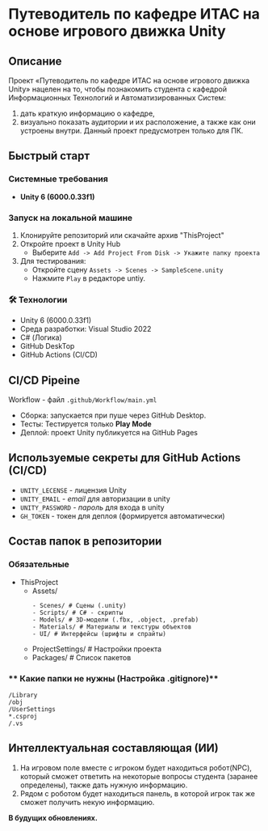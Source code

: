 # Путеводитель по кафедре ИТАС на основе игрового движка Unity

## Описание

Проект «Путеводитель по кафедре ИТАС на основе игрового движка Unity» нацелен на то, чтобы познакомить студента с кафедрой Информационных Технологий и Автоматизированных Систем:  
1.	дать краткую информацию о кафедре, 
2.	визуально показать аудитории и их расположение, а также как они устроены внутри.
Данный проект предусмотрен только для ПК.

## Быстрый старт

### Системные требования
- **Unity 6 (6000.0.33f1)**
  
### Запуск на локальной машине
1. Клонируйте репозиторий или скачайте архив "ThisProject"
2. Откройте проект в Unity Hub
   * Выберите `Add -> Add Project From Disk -> Укажите папку проекта`
3. Для тестирования:
   * Откройте сцену `Assets -> Scenes -> SampleScene.unity`
   * Нажмите `Play` в редакторе untiy.
     
### 🛠 Технологии
- Unity 6 (6000.0.33f1)
- Среда разработки: Visual Studio 2022
- C# (Логика)
- GitHub DeskTop
- GitHub Actions (CI/CD)

## CI/CD Pipeine
Workflow - файл `.github/Workflow/main.yml`
  * Сборка: запускается при пуше через GitHub Desktop.
  * Тесты: Тестируется только **Play Mode**
  * Деплой: проект Unity публикуется на GitHub Pages

## Используемые секреты для GitHub Actions (CI/CD)
 * `UNITY_LECENSE` - лицензия Unity
 * `UNITY_EMAIL` - *email* для авторизации в unity
 * `UNITY_PASSWORD` - *пароль* для входа в unity
 * `GH_TOKEN` - токен для деплоя (формируется автоматически)

## Состав папок в репозитории
### **Обязательные**
- ThisProject
  - Assets/
    ```
    - Scenes/ # Сцены (.unity)
    - Scripts/ # C# - скрипты
    - Models/ # 3D-модели (.fbx, .object, .prefab)
    - Materials/ # Материалы и текстуры объектов
    - UI/ # Интерфейсы (шрифты и спрайты)
    ```
  - ProjectSettings/ # Настройки проекта
  - Packages/ # Список пакетов
    
### ** Какие папки не нужны (Настройка .gitignore)**
```
/Library
/obj
/UserSettings
*.csproj
/.vs
```

## Интеллектуальная составляющая (ИИ)
1.	На игровом поле вместе с игроком будет находиться робот(NPC), который сможет ответить на некоторые вопросы студента (заранее определены), также дать нужную информацию.
2.	Рядом с роботом будет находиться панель, в которой игрок так же сможет получить некую информацию.

**В будущих обновлениях.**
